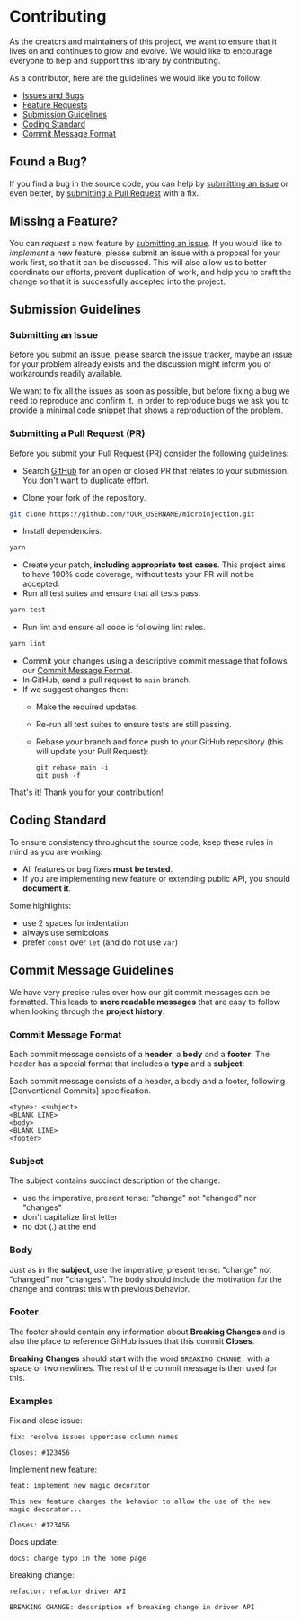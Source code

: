 # Contributing

As the creators and maintainers of this project, we want to ensure that it lives on and continues to grow and evolve. We would like to encourage everyone to help and support this library by contributing.

As a contributor, here are the guidelines we would like you to follow:

 - [Issues and Bugs](#issue)
 - [Feature Requests](#feature)
 - [Submission Guidelines](#submit)
 - [Coding Standard](#coding-standard)
 - [Commit Message Format](#commit)
 
## <a name="issue"></a> Found a Bug?

If you find a bug in the source code, you can help by [submitting an issue](#submit-issue) or even better, by [submitting a Pull Request](#submit-pr) with a fix.

## <a name="feature"></a> Missing a Feature?

You can *request* a new feature by [submitting an issue](#submit-issue). 
If you would like to *implement* a new feature, please submit an issue with a proposal for your work first, 
so that it can be discussed. This will also allow us to better coordinate our efforts, 
prevent duplication of work, and help you to craft the change so that it is successfully accepted into the project.
## <a name="submit"></a> Submission Guidelines

### <a name="submit-issue"></a> Submitting an Issue

Before you submit an issue, please search the issue tracker,
maybe an issue for your problem already exists and the discussion might inform you of workarounds readily available.

We want to fix all the issues as soon as possible, but before fixing a bug we need to reproduce and confirm it.
 In order to reproduce bugs we ask you to provide a minimal code snippet that shows a reproduction of the problem.


### <a name="submit-pr"></a> Submitting a Pull Request (PR)
Before you submit your Pull Request (PR) consider the following guidelines:

* Search [GitHub](https://github.com/microkits/microinjection/pulls) for an open or closed PR
  that relates to your submission. You don't want to duplicate effort.

* Clone your fork of the repository.
```sh
git clone https://github.com/YOUR_USERNAME/microinjection.git
```

* Install dependencies.
```sh
yarn
```

* Create your patch, **including appropriate test cases**. This project aims to have 100% code coverage, without tests your PR will not be accepted. 
* Run all test suites and ensure that all tests pass.
```sh
yarn test
```
* Run lint and ensure all code is following lint rules.
```sh
yarn lint
```
* Commit your changes using a descriptive commit message that follows our [Commit Message Format](#commit).
* In GitHub, send a pull request to `main` branch.
* If we suggest changes then:
  * Make the required updates.
  * Re-run all test suites to ensure tests are still passing.
  * Rebase your branch and force push to your GitHub repository (this will update your Pull Request):

    ```shell
    git rebase main -i
    git push -f
    ```

That's it! Thank you for your contribution!

## <a name="coding-standard"></a> Coding Standard

To ensure consistency throughout the source code, keep these rules in mind as you are working:

- All features or bug fixes **must be tested**.
- If you are implementing new feature or extending public API, you should **document it**.

Some highlights:

- use 2 spaces for indentation
- always use semicolons
- prefer `const` over `let` (and do not use `var`)

## <a name="commit"></a> Commit Message Guidelines

We have very precise rules over how our git commit messages can be formatted.  This leads to **more
readable messages** that are easy to follow when looking through the **project history**.

### Commit Message Format
Each commit message consists of a **header**, a **body** and a **footer**.  The header has a special
format that includes a **type** and a **subject**:

Each commit message consists of a header, a body and a footer, following [Conventional Commits] specification. 

```
<type>: <subject>
<BLANK LINE>
<body>
<BLANK LINE>
<footer>
```
### Subject
The subject contains succinct description of the change:

* use the imperative, present tense: "change" not "changed" nor "changes"
* don't capitalize first letter
* no dot (.) at the end

### Body
Just as in the **subject**, use the imperative, present tense: "change" not "changed" nor "changes".
The body should include the motivation for the change and contrast this with previous behavior.

### Footer
The footer should contain any information about **Breaking Changes** and is also the place to
reference GitHub issues that this commit **Closes**.

**Breaking Changes** should start with the word `BREAKING CHANGE:` with a space or two newlines.
The rest of the commit message is then used for this.

### Examples
Fix and close issue:
```
fix: resolve issues uppercase column names

Closes: #123456
```
Implement new feature:
```
feat: implement new magic decorator

This new feature changes the behavior to allow the use of the new magic decorator...

Closes: #123456
```
Docs update:
```
docs: change typo in the home page
```
Breaking change:
```
refactor: refactor driver API

BREAKING CHANGE: description of breaking change in driver API
```
